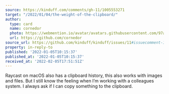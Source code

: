```yaml
---
source: https://kinduff.com/comments/gh-11/1005553271
target: "/2022/01/04/the-weight-of-the-clipboard/"
author:
  type: card
  name: cornedor
  photo: https://webmention.io/avatar/avatars.githubusercontent.com/97ace9fc873c1c37b467d61bbf1e18695f62b37dd451719d451888ec02304586.jpg
  url: https://github.com/cornedor
source_url: https://github.com/kinduff/kinduff/issues/11#issuecomment-1005553271
property: in-reply-to
published: '2022-01-05T10:15:37'
published_at: '2022-01-05T10:15:37'
received_at: '2022-02-05T17:51:51Z'
---
```


Raycast on macOS also has a clipboard history, this also works with images and files. But I still know the feeling when I’m working with a colleagues system. I always ask if I can copy something to the clipboard.